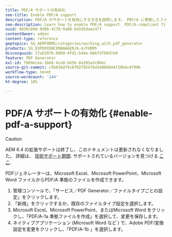 ```yaml
---
title: PDF/A サポートの有効化
seo-title: Enable PDF/A support
description: PDF/A のサポートを有効にする方法を説明します。 PDF/A に準拠したファイルは、Microsoft Excel、Microsoft PowerPoint、Microsoft Word の各ファイルから作成できます。
seo-description: Learn how to enable PDF/A support. PDF/A-compliant files can be created from Microsoft Excel, Microsoft PowerPoint, and Microsoft Word files.
uuid: 663bc89d-9d8b-4178-9a88-6d2d5daac477
contentOwner: admin
content-type: reference
geptopics: SG_AEMFORMS/categories/working_with_pdf_generator
products: SG_EXPERIENCEMANAGER/6.4/FORMS
discoiquuid: 17a6397b-0089-4fd1-b44a-686fdf60d7a9
feature: PDF Generator
exl-id: f069ecea-1b68-4ca9-bb56-8a205a3c00ec
source-git-commit: c5b816d74c6f02f85476d16868844f39b4c47996
workflow-type: tm+mt
source-wordcount: '144'
ht-degree: 18%

---
```


# PDF/A サポートの有効化 {#enable-pdf-a-support}

>[!CAUTION]
>
>AEM 6.4 の拡張サポートは終了し、このドキュメントは更新されなくなりました。 詳細は、 [技術サポート期間](https://helpx.adobe.com/jp/support/programs/eol-matrix.html). サポートされているバージョンを見つける [ここ](https://experienceleague.adobe.com/docs/?lang=ja).

PDFジェネレーターは、Microsoft Excel、Microsoft PowerPoint、Microsoft Word ファイルからPDF/A 準拠のファイルを作成できます。

1. 管理コンソールで、「サービス／PDF Generator／ファイルタイプごとの設定」をクリックします。
1. 「新規」をクリックするか、既存のファイルタイプ設定を選択します。
1. Microsoft Excel、Microsoft PowerPoint、またはMicrosoft Word をクリックし、「PDF/A-1a 準拠ファイルを作成」を選択して、変更を保存します。
1. ネイティブアプリケーション (Microsoft Word など ) で、Adobe PDF/変換設定を変更をクリックし、「PDF/A-1b 」を選択します。
